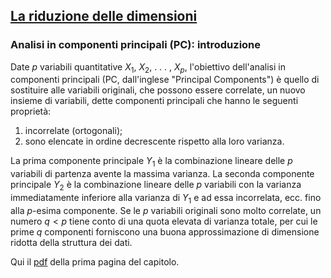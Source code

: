 ## [La riduzione delle dimensioni](https://github.com/UniprJRC/DSconMATLAB/tree/main/matlabfiles/capComponentiPrincipali/Pagina1ComponentiPrincipali.pdf) ##

### Analisi in componenti principali (PC): introduzione ###


Date $p$ variabili quantitative $X_1$, $X_2$, . . . , $X_p$, l'obiettivo dell'analisi in componenti principali (PC, dall'inglese "Principal Components") è quello di
 sostituire alle variabili
originali, che possono essere correlate, un nuovo insieme di variabili, dette componenti
principali che hanno le seguenti proprietà:
  1. incorrelate (ortogonali); 
  2. sono elencate in ordine decrescente rispetto alla loro varianza.


La prima componente principale $Y_1$ è la combinazione lineare
delle $p$ variabili di partenza avente la massima varianza.
La seconda componente principale $Y_2$ è la combinazione lineare
delle $p$ variabili con la varianza immediatamente inferiore alla
varianza di $Y_1$ e ad essa incorrelata,
ecc. fino alla $p$-esima componente.
Se le $p$ variabili originali sono molto correlate, un numero $q < p$
tiene conto di una quota elevata di varianza totale, per cui le prime
$q$ componenti forniscono una buona approssimazione di dimensione ridotta della struttura dei
dati.


Qui il [pdf](https://github.com/UniprJRC/DSconMATLAB/tree/main/matlabfiles/capComponentiPrincipali/Pagina1ComponentiPrincipali.pdf) della prima pagina del capitolo.

